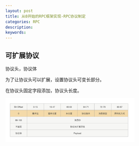```yaml
---
layout: post
title: 从0开始的RPC框架实现-RPC协议制定
categories: RPC
description: 
keywords: 
---
```


## 可扩展协议

协议头，协议体

为了让协议头可以扩展，设置协议头可变长部分。

在协议头固定字段添加，协议头长度。




<img src="/images/blog/可扩展协议.jpeg" width="80%" alt="extensive-protal" />